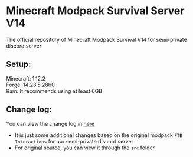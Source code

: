 # Minecraft Modpack Survival Server V14

The official repository of Minecraft Modpack Survival V14 for semi-private discord server
 
## Setup:

Minecraft: 1.12.2  
Forge: 14.23.5.2860  
Ram: It recommends using at least 6GB

## Change log:

You can view the change log in [here](https://github.com/ElementBlend/ModpackSurvivalV14/blob/main/CHANGELOG.md)  
* It is just some additional changes based on the original modpack `FTB Interactions` for our semi-private discord server  
* For original source, you can view it through the `src` folder
